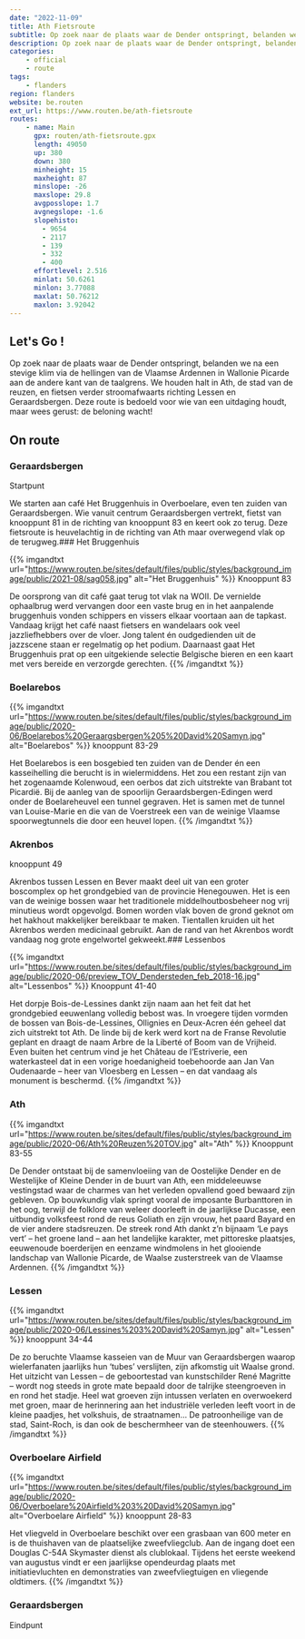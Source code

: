 ```yaml
---
date: "2022-11-09"
title: Ath Fietsroute
subtitle: Op zoek naar de plaats waar de Dender ontspringt, belanden we na een stevige klim via de hellingen van de Vlaamse Ardennen in Wallonie Picarde aan de andere kant van de taalgrens
description: Op zoek naar de plaats waar de Dender ontspringt, belanden we na een stevige klim via de hellingen van de Vlaamse Ardennen in Wallonie Picarde aan de andere kant van de taalgrens
categories:
    - official
    - route
tags:
    - flanders
region: flanders
website: be.routen
ext_url: https://www.routen.be/ath-fietsroute
routes:
    - name: Main
      gpx: routen/ath-fietsroute.gpx
      length: 49050
      up: 380
      down: 380
      minheight: 15
      maxheight: 87
      minslope: -26
      maxslope: 29.8
      avgposslope: 1.7
      avgnegslope: -1.6
      slopehisto:
        - 9654
        - 2117
        - 139
        - 332
        - 400
      effortlevel: 2.516
      minlat: 50.6261
      minlon: 3.77088
      maxlat: 50.76212
      maxlon: 3.92042
---
```


## Let's Go ! 

Op zoek naar de plaats waar de Dender ontspringt, belanden we na een stevige klim via de hellingen van de Vlaamse Ardennen in Wallonie Picarde aan de andere kant van de taalgrens. We houden halt in Ath, de stad van de reuzen, en fietsen verder stroomafwaarts richting Lessen en Geraardsbergen. Deze route is bedoeld voor wie van een uitdaging houdt, maar wees gerust: de beloning wacht!

## On route

### Geraardsbergen

Startpunt

We starten aan café Het Bruggenhuis in Overboelare, even ten zuiden van Geraardsbergen. Wie vanuit centrum Geraardsbergen vertrekt, fietst van knooppunt 81 in de richting van knooppunt 83 en keert ook zo terug. Deze fietsroute is heuvelachtig in de richting van Ath maar overwegend vlak op de terugweg.### Het Bruggenhuis

{{% imgandtxt url="https://www.routen.be/sites/default/files/public/styles/background_image/public/2021-08/sag058.jpg" alt="Het Bruggenhuis" %}}
Knooppunt 83

De oorsprong van dit café gaat terug tot vlak na WOII. De vernielde ophaalbrug werd vervangen door een vaste brug en in het aanpalende bruggenhuis vonden schippers en vissers elkaar voortaan aan de tapkast. Vandaag krijgt het café naast fietsers en wandelaars ook veel jazzliefhebbers over de vloer. Jong talent én oudgedienden uit de jazzscene staan er regelmatig op het podium. Daarnaast gaat Het Bruggenhuis prat op een uitgekiende selectie Belgische bieren en een kaart met vers bereide en verzorgde gerechten.
{{% /imgandtxt %}}

### Boelarebos

{{% imgandtxt url="https://www.routen.be/sites/default/files/public/styles/background_image/public/2020-06/Boelarebos%20Geraargsbergen%205%20David%20Samyn.jpg" alt="Boelarebos" %}}
knooppunt 83-29

Het Boelarebos is een bosgebied ten zuiden van de Dender én een kasseihelling die berucht is in wielermiddens. Het zou een restant zijn van het zogenaamde Kolenwoud, een oerbos dat zich uitstrekte van Brabant tot Picardië. Bij de aanleg van de spoorlijn Geraardsbergen-Edingen werd onder de Boelareheuvel een tunnel gegraven. Het is samen met de tunnel van Louise-Marie en die van de Voerstreek een van de weinige Vlaamse spoorwegtunnels die door een heuvel lopen.
{{% /imgandtxt %}}

### Akrenbos

knooppunt 49

Akrenbos tussen Lessen en Bever maakt deel uit van een groter boscomplex op het grondgebied van de provincie Henegouwen. Het is een van de weinige bossen waar het traditionele middelhoutbosbeheer nog vrij minutieus wordt opgevolgd. Bomen worden vlak boven de grond geknot om het hakhout makkelijker bereikbaar te maken. Tientallen kruiden uit het Akrenbos werden medicinaal gebruikt. Aan de rand van het Akrenbos wordt vandaag nog grote engelwortel gekweekt.### Lessenbos

{{% imgandtxt url="https://www.routen.be/sites/default/files/public/styles/background_image/public/2020-06/preview_TOV_Dendersteden_feb_2018-16.jpg" alt="Lessenbos" %}}
Knooppunt 41-40

Het dorpje Bois-de-Lessines dankt zijn naam aan het feit dat het grondgebied eeuwenlang volledig bebost was. In vroegere tijden vormden de bossen van Bois-de-Lessines, Ollignies en Deux-Acren één geheel dat zich uitstrekt tot Ath. De linde bij de kerk werd kort na de Franse Revolutie geplant en draagt de naam Arbre de la Liberté of Boom van de Vrijheid. Even buiten het centrum vind je het Château de l’Estriverie, een waterkasteel dat in een vorige hoedanigheid toebehoorde aan Jan Van Oudenaarde – heer van Vloesberg en Lessen – en dat vandaag als monument is beschermd.
{{% /imgandtxt %}}

### Ath

{{% imgandtxt url="https://www.routen.be/sites/default/files/public/styles/background_image/public/2020-06/Ath%20Reuzen%20TOV.jpg" alt="Ath" %}}
Knooppunt 83-55

De Dender ontstaat bij de samenvloeiing van de Oostelijke Dender en de Westelijke of Kleine Dender in de buurt van Ath, een middeleeuwse vestingstad waar de charmes van het verleden opvallend goed bewaard zijn gebleven. Op bouwkundig vlak springt vooral de imposante Burbanttoren in het oog, terwijl de folklore van weleer doorleeft in de jaarlijkse Ducasse, een uitbundig volksfeest rond de reus Goliath en zijn vrouw, het paard Bayard en de vier andere stadsreuzen. De streek rond Ath dankt z’n bijnaam ‘Le pays vert’ – het groene land – aan het landelijke karakter, met pittoreske plaatsjes, eeuwenoude boerderijen en eenzame windmolens in het glooiende landschap van Wallonie Picarde, de Waalse zusterstreek van de Vlaamse Ardennen.
{{% /imgandtxt %}}

### Lessen

{{% imgandtxt url="https://www.routen.be/sites/default/files/public/styles/background_image/public/2020-06/Lessines%203%20David%20Samyn.jpg" alt="Lessen" %}}
knooppunt 34-44

De zo beruchte Vlaamse kasseien van de Muur van Geraardsbergen waarop wielerfanaten jaarlijks hun ‘tubes’ verslijten, zijn afkomstig uit Waalse grond. Het uitzicht van Lessen – de geboortestad van kunstschilder René Magritte – wordt nog steeds in grote mate bepaald door de talrijke steengroeven in en rond het stadje. Heel wat groeven zijn intussen verlaten en overwoekerd met groen, maar de herinnering aan het industriële verleden leeft voort in de kleine paadjes, het volkshuis, de straatnamen… De patroonheilige van de stad, Saint-Roch, is dan ook de beschermheer van de steenhouwers.
{{% /imgandtxt %}}

### Overboelare Airfield

{{% imgandtxt url="https://www.routen.be/sites/default/files/public/styles/background_image/public/2020-06/Overboelare%20Airfield%203%20David%20Samyn.jpg" alt="Overboelare Airfield" %}}
knooppunt 28-83

Het vliegveld in Overboelare beschikt over een grasbaan van 600 meter en is de thuishaven van de plaatselijke zweefvliegclub. Aan de ingang doet een Douglas C-54A Skymaster dienst als clublokaal. Tijdens het eerste weekend van augustus vindt er een jaarlijkse opendeurdag plaats met initiatievluchten en demonstraties van zweefvliegtuigen en vliegende oldtimers.
{{% /imgandtxt %}}

### Geraardsbergen

Eindpunt


